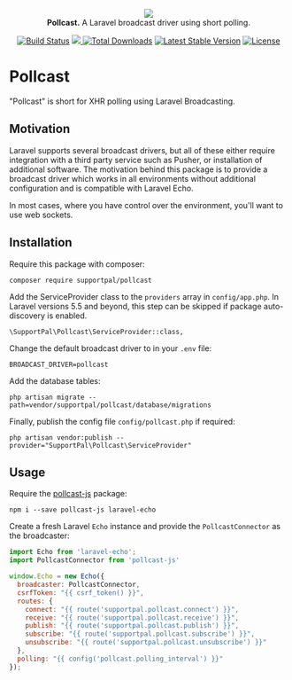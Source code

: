 <p align="center">
    <a href="https://www.supportpal.com" target="_blank"><img src="https://www.supportpal.com/assets/img/logo_blue_small.png" /></a>
    <br>
    <strong>Pollcast.</strong> A Laravel broadcast driver using short polling.
</p>

<p align="center">
<a href="https://github.com/supportpal/pollcast/actions"><img src="https://img.shields.io/github/workflow/status/supportpal/pollcast/test" alt="Build Status"></a>
<a href="https://codecov.io/gh/supportpal/pollcast">
  <img src="https://codecov.io/gh/supportpal/pollcast/branch/master/graph/badge.svg?token=R56Z5T3SBS"/>
</a>
<a href="https://packagist.org/packages/supportpal/pollcast"><img src="https://img.shields.io/packagist/dt/supportpal/pollcast" alt="Total Downloads"></a>
<a href="https://packagist.org/packages/supportpal/pollcast"><img src="https://img.shields.io/packagist/v/supportpal/pollcast" alt="Latest Stable Version"></a>
<a href="https://packagist.org/packages/supportpal/pollcast"><img src="https://img.shields.io/packagist/l/supportpal/pollcast" alt="License"></a>
</p>

# Pollcast

"Pollcast" is short for XHR polling using Laravel Broadcasting.

## Motivation

Laravel supports several broadcast drivers, but all of these either require integration
with a third party service such as Pusher, or installation of additional software. The
motivation behind this package is to provide a broadcast driver which works in all
environments without additional configuration and is compatible with Laravel Echo. 

In most cases, where you have control over the environment, you'll want to use web sockets.

## Installation

Require this package with composer:

```
composer require supportpal/pollcast
```

Add the ServiceProvider class to the `providers` array in `config/app.php`. In Laravel versions 5.5 and beyond, this step can be skipped if package auto-discovery is enabled.

```
\SupportPal\Pollcast\ServiceProvider::class,
```

Change the default broadcast driver to in your `.env` file:

```
BROADCAST_DRIVER=pollcast
```

Add the database tables:

```
php artisan migrate --path=vendor/supportpal/pollcast/database/migrations
```

Finally, publish the config file `config/pollcast.php` if required:

```
php artisan vendor:publish --provider="SupportPal\Pollcast\ServiceProvider"
```

## Usage

Require the [pollcast-js](https://github.com/supportpal/pollcast-js/) package:
```
npm i --save pollcast-js laravel-echo
```

Create a fresh Laravel `Echo` instance and provide the `PollcastConnector`
as the broadcaster:

```js
import Echo from 'laravel-echo';
import PollcastConnector from 'pollcast-js'

window.Echo = new Echo({
  broadcaster: PollcastConnector,
  csrfToken: "{{ csrf_token() }}",
  routes: {
    connect: "{{ route('supportpal.pollcast.connect') }}",
    receive: "{{ route('supportpal.pollcast.receive') }}",
    publish: "{{ route('supportpal.pollcast.publish') }}",
    subscribe: "{{ route('supportpal.pollcast.subscribe') }}",
    unsubscribe: "{{ route('supportpal.pollcast.unsubscribe') }}"
  },
  polling: "{{ config('pollcast.polling_interval') }}"
});
```
